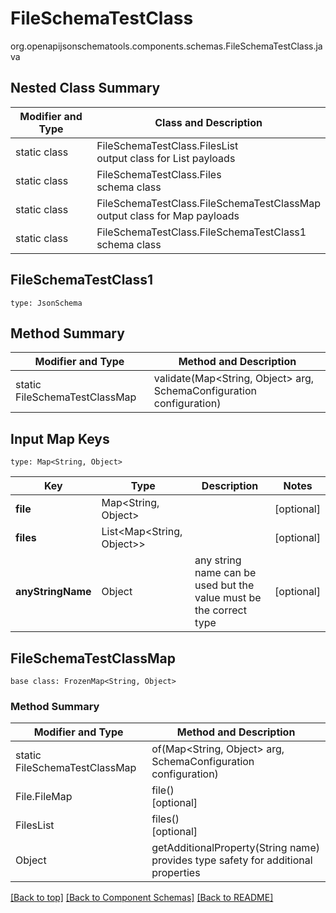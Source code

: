# FileSchemaTestClass
org.openapijsonschematools.components.schemas.FileSchemaTestClass.java

## Nested Class Summary
| Modifier and Type | Class and Description |
| ----------------- | ---------------------- |
| static class | FileSchemaTestClass.FilesList<br> output class for List payloads |
| static class | FileSchemaTestClass.Files<br> schema class |
| static class | FileSchemaTestClass.FileSchemaTestClassMap<br> output class for Map payloads |
| static class | FileSchemaTestClass.FileSchemaTestClass1<br> schema class |

## FileSchemaTestClass1
```
type: JsonSchema
```

## Method Summary
| Modifier and Type | Method and Description |
| ----------------- | ---------------------- |
| static FileSchemaTestClassMap | validate(Map<String, Object> arg, SchemaConfiguration configuration) |

## Input Map Keys
```
type: Map<String, Object>
```
Key | Type |  Description | Notes
------------ | ------------- | ------------- | -------------
**file** | Map<String, Object> |  | [optional]
**files** | List<Map<String, Object>> |  | [optional]
**anyStringName** | Object | any string name can be used but the value must be the correct type | [optional]

## FileSchemaTestClassMap
```
base class: FrozenMap<String, Object>
```

### Method Summary
| Modifier and Type | Method and Description |
| ----------------- | ---------------------- |
| static FileSchemaTestClassMap | of(Map<String, Object> arg, SchemaConfiguration configuration) |
| File.FileMap | file()<br>[optional] |
| FilesList | files()<br>[optional] |
| Object | getAdditionalProperty(String name)<br>provides type safety for additional properties |


[[Back to top]](#top) [[Back to Component Schemas]](../../../README.md#Component-Schemas) [[Back to README]](../../../README.md)
